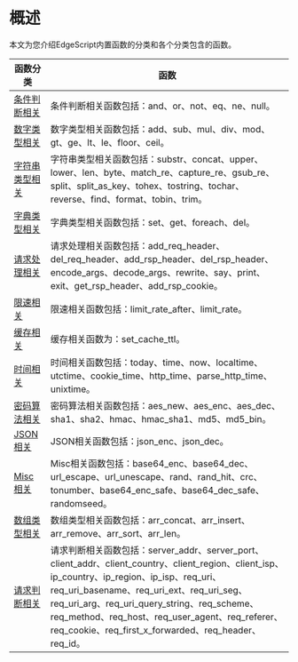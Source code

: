 # 概述

本文为您介绍EdgeScript内置函数的分类和各个分类包含的函数。

|函数分类|函数|
|----|--|
|[条件判断相关](/cn.zh-CN/边缘脚本/EdgeScript内置函数库/条件判断相关.md)|条件判断相关函数包括：and、or、not、eq、ne、null。|
|[数字类型相关](/cn.zh-CN/边缘脚本/EdgeScript内置函数库/数字类型相关.md)|数字类型相关函数包括：add、sub、mul、div、mod、gt、ge、lt、le、floor、ceil。|
|[字符串类型相关](/cn.zh-CN/边缘脚本/EdgeScript内置函数库/字符串类型相关.md)|字符串类型相关函数包括：substr、concat、upper、lower、len、byte、match\_re、capture\_re、gsub\_re、split、split\_as\_key、tohex、tostring、tochar、reverse、find、format、tobin、trim。|
|[字典类型相关](/cn.zh-CN/边缘脚本/EdgeScript内置函数库/字典类型相关.md)|字典类型相关函数包括：set、get、foreach、del。|
|[请求处理相关](/cn.zh-CN/边缘脚本/EdgeScript内置函数库/请求处理相关.md)|请求处理相关函数包括：add\_req\_header、del\_req\_header、add\_rsp\_header、del\_rsp\_header、encode\_args、decode\_args、rewrite、say、print、exit、get\_rsp\_header、add\_rsp\_cookie。|
|[限速相关](/cn.zh-CN/边缘脚本/EdgeScript内置函数库/限速相关.md)|限速相关函数包括：limit\_rate\_after、limit\_rate。|
|[缓存相关](/cn.zh-CN/边缘脚本/EdgeScript内置函数库/缓存相关.md)|缓存相关函数为：set\_cache\_ttl。|
|[时间相关](/cn.zh-CN/边缘脚本/EdgeScript内置函数库/时间相关.md)|时间相关函数包括：today、time、now、localtime、utctime、cookie\_time、http\_time、parse\_http\_time、unixtime。|
|[密码算法相关](/cn.zh-CN/边缘脚本/EdgeScript内置函数库/密码算法相关.md)|密码算法相关函数包括：aes\_new、aes\_enc、aes\_dec、sha1、sha2、hmac、hmac\_sha1、md5、md5\_bin。|
|[JSON相关](/cn.zh-CN/边缘脚本/EdgeScript内置函数库/JSON相关.md)|JSON相关函数包括：json\_enc、json\_dec。|
|[Misc相关](/cn.zh-CN/边缘脚本/EdgeScript内置函数库/Misc相关.md)|Misc相关函数包括：base64\_enc、base64\_dec、url\_escape、url\_unescape、rand、rand\_hit、crc、tonumber、base64\_enc\_safe、base64\_dec\_safe、randomseed。|
|[数组类型相关](/cn.zh-CN/边缘脚本/EdgeScript内置函数库/数组类型相关.md)|数组类型相关函数包括：arr\_concat、arr\_insert、arr\_remove、arr\_sort、arr\_len。|
|[请求判断相关](/cn.zh-CN/边缘脚本/EdgeScript内置函数库/请求判断相关.md)|请求判断相关函数包括：server\_addr、server\_port、client\_addr、client\_country、client\_region、client\_isp、ip\_country、ip\_region、ip\_isp、req\_uri、req\_uri\_basename、req\_uri\_ext、req\_uri\_seg、req\_uri\_arg、req\_uri\_query\_string、req\_scheme、req\_method、req\_host、req\_user\_agent、req\_referer、req\_cookie、req\_first\_x\_forwarded、req\_header、req\_id。|

